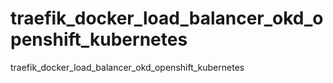 # traefik_docker_load_balancer_okd_openshift_kubernetes
 traefik_docker_load_balancer_okd_openshift_kubernetes
